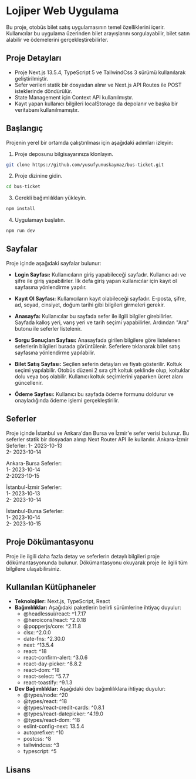# Lojiper Web Uygulama

Bu proje, otobüs bilet satış uygulamasının temel özelliklerini içerir. Kullanıcılar bu uygulama üzerinden bilet arayışlarını sorgulayabilir, bilet satın alabilir ve ödemelerini gerçekleştirebilirler.

## Proje Detayları

- Proje Next.js 13.5.4, TypeScript 5 ve TailwindCss 3 sürümü kullanılarak geliştirilmiştir.
- Sefer verileri statik bir dosyadan alınır ve Next.js API Routes ile POST isteklerinde döndürülür.
- State Management için Context API kullanılmıştır.
- Kayıt yapan kullanıcı bilgileri localStorage da depolanır ve başka bir veritabanı kullanılmamıştır.


## Başlangıç

Projenin yerel bir ortamda çalıştırılması için aşağıdaki adımları izleyin:

1. Proje deposunu bilgisayarınıza klonlayın.

```bash
git clone https://github.com/yusufyunuskaymaz/bus-ticket.git
```
2. Proje dizinine gidin.

```bash
cd bus-ticket
```
3. Gerekli bağımlılıkları yükleyin.

```bash
npm install
```
4. Uygulamayı başlatın.

```bash
npm run dev
```

## Sayfalar

Proje içinde aşağıdaki sayfalar bulunur:

- **Login Sayfası:** Kullanıcıların giriş yapabileceği sayfadır. Kullanıcı adı ve şifre ile giriş yapabilirler. İlk defa giriş yapan kullanıcılar için kayıt ol sayfasına yönlendirme yapılır.

- **Kayıt Ol Sayfası:** Kullanıcıların kayıt olabileceği sayfadır. E-posta, şifre, ad, soyad, cinsiyet, doğum tarihi gibi bilgileri girmeleri gerekir.

- **Anasayfa:** Kullanıcılar bu sayfada sefer ile ilgili bilgiler girebilirler. Sayfada kalkış yeri, varış yeri ve tarih seçimi yapabilirler. Ardından "Ara" butonu ile seferler listelenir.

- **Sorgu Sonuçları Sayfası:** Anasayfada girilen bilgilere göre listelenen seferlerin bilgileri burada görüntülenir. Seferlere tıklanarak bilet satış sayfasına yönlendirme yapılabilir.

- **Bilet Satış Sayfası:** Seçilen seferin detayları ve fiyatı gösterilir. Koltuk seçimi yapılabilir. Otobüs düzeni 2 sıra çift koltuk şeklinde olup, koltuklar dolu veya boş olabilir. Kullanıcı koltuk seçimlerini yaparken ücret alanı güncellenir.

- **Ödeme Sayfası:** Kullanıcı bu sayfada ödeme formunu doldurur ve onayladığında ödeme işlemi gerçekleştirilir.

## Seferler

Proje içinde İstanbul ve Ankara'dan Bursa ve İzmir'e sefer verisi bulunur. Bu seferler statik bir dosyadan alınıp Next Router API ile kullanılır.
Ankara-İzmir Seferler:
1- 2023-10-13 <br />
2- 2023-10-14

Ankara-Bursa Seferler: <br />
1- 2023-10-14 <br />
2-2023-10-15

İstanbul-İzmir Seferler: <br />
1- 2023-10-13 <br />
2- 2023-10-14

İstanbul-Bursa Seferler: <br />
1- 2023-10-14 <br />
2- 2023-10-15

## Proje Dökümantasyonu

Proje ile ilgili daha fazla detay ve seferlerin detaylı bilgileri proje dökümantasyonunda bulunur. Dökümantasyonu okuyarak proje ile ilgili tüm bilgilere ulaşabilirsiniz.

## Kullanılan Kütüphaneler

- **Teknolojiler:** Next.js, TypeScript, React
- **Bağımlılıklar:** Aşağıdaki paketlerin belirli sürümlerine ihtiyaç duyulur:
  - @headlessui/react: ^1.7.17
  - @heroicons/react: ^2.0.18
  - @popperjs/core: ^2.11.8
  - clsx: ^2.0.0
  - date-fns: ^2.30.0
  - next: ^13.5.4
  - react: ^18
  - react-confirm-alert: ^3.0.6
  - react-day-picker: ^8.8.2
  - react-dom: ^18
  - react-select: ^5.7.7
  - react-toastify: ^9.1.3
- **Dev Bağımlılıklar:** Aşağıdaki dev bağımlılıklara ihtiyaç duyulur:
  - @types/node: ^20
  - @types/react: ^18
  - @types/react-credit-cards: ^0.8.1
  - @types/react-datepicker: ^4.19.0
  - @types/react-dom: ^18
  - eslint-config-next: 13.5.4
  - autoprefixer: ^10
  - postcss: ^8
  - tailwindcss: ^3
  - typescript: ^5

## Lisans

